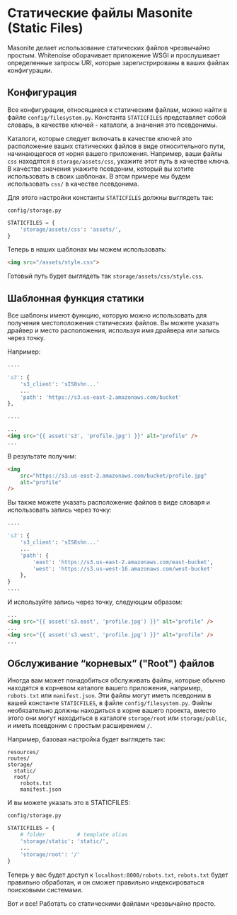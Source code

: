 # Статические файлы Masonite (Static Files)
Masonite делает использование статических файлов чрезвычайно простым. Whitenoise оборачивает 
приложение WSGI и прослушивает определенные запросы URI, которые зарегистрированы в ваших файлах 
конфигурации.
###
## Конфигурация
Все конфигурации, относящиеся к статическим файлам, можно найти в файле `config/filesystem.py`. 
Константа `STATICFILES` представляет собой словарь, в качестве ключей - каталоги, а значения это 
псевдонимы.

Каталоги, которые следует включать в качестве ключей это расположение ваших статических файлов в виде 
относительного пути, начинающегося от корня вашего приложения. Например, ваши файлы `css` находятся
в `storage/assets/css`, укажите этот путь в качестве ключа. В качестве значения укажите псевдоним, 
который вы хотите использовать в своих шаблонах. В этом примере мы будем использовать `css/` в 
качестве псевдонима.

Для этого настройки константы `STATICFILES` должны выглядеть так:

`config/storage.py`
```py
STATICFILES = {
    'storage/assets/css': 'assets/',
}
```

Теперь в наших шаблонах мы можем использовать:
```html
<img src="/assets/style.css">
```
Готовый путь будет выглядеть так `storage/assets/css/style.css`.
###
## Шаблонная функция статики
Все шаблоны имеют функцию, которую можно использовать для получения местоположения 
статических файлов. Вы можете указать драйвер и место расположения, используя имя драйвера или запись 
через точку.

Например:
```py
....

's3': {
    's3_client': 'sIS8shn...'
    ...
    'path': 'https://s3.us-east-2.amazonaws.com/bucket'
},

....
```
```html
...
<img src="{{ asset('s3', 'profile.jpg') }}" alt="profile" />
...
```

В результате получим:
```html
<img
    src="https://s3.us-east-2.amazonaws.com/bucket/profile.jpg"
    alt="profile"
/>
```

Вы также можете указать расположение файлов в виде словаря и использовать запись через точку:
```py
....

's3': {
    's3_client': 'sIS8shn...'
    ...
    'path': {
        'east': 'https://s3.us-east-2.amazonaws.com/east-bucket',
        'west': 'https://s3.us-west-16.amazonaws.com/west-bucket'
    },
}
....
```

И используйте запись через точку, следующим образом:
```html
...
<img src="{{ asset('s3.east', 'profile.jpg') }}" alt="profile" />
...
<img src="{{ asset('s3.west', 'profile.jpg') }}" alt="profile" />
...
```
###
## Обслуживание “корневых” ("Root") файлов
Иногда вам может понадобиться обслуживать файлы, которые обычно находятся в корневом каталоге вашего 
приложения, например, `robots.txt` или `manifest.json`. Эти файлы могут иметь псевдоним в вашей константе
`STATICFILES`, в файле `config/filesystem.py`. Файлы необязательно должны находиться в корне вашего
проекта, вместо этого они могут находиться в каталоге `storage/root` или `storage/public`, и иметь 
псевдоним с простым расширением `/`.

Например, базовая настройка будет выглядеть так:
```shell
resources/
routes/
storage/
  static/
  root/
    robots.txt
    manifest.json
```

И вы можете указать это в STATICFILES:

`config/storage.py`
```py
STATICFILES = {
    # folder          # template alias
    'storage/static': 'static/',
    ...
    'storage/root': '/'
}
```

Теперь у вас будет доступ к `localhost:8000/robots.txt`, `robots.txt` будет правильно обработан,
и он сможет правильно индексироваться поисковыми системами.

Вот и все! Работать со статическими файлами чрезвычайно просто.


